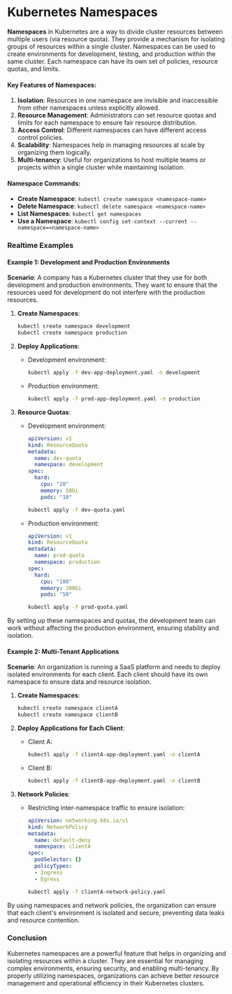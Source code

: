 # Kubernetes Namespaces

**Namespaces** in Kubernetes are a way to divide cluster resources between multiple users (via resource quota). They provide a mechanism for isolating groups of resources within a single cluster. Namespaces can be used to create environments for development, testing, and production within the same cluster. Each namespace can have its own set of policies, resource quotas, and limits.

#### Key Features of Namespaces:
1. **Isolation**: Resources in one namespace are invisible and inaccessible from other namespaces unless explicitly allowed.
2. **Resource Management**: Administrators can set resource quotas and limits for each namespace to ensure fair resource distribution.
3. **Access Control**: Different namespaces can have different access control policies.
4. **Scalability**: Namespaces help in managing resources at scale by organizing them logically.
5. **Multi-tenancy**: Useful for organizations to host multiple teams or projects within a single cluster while maintaining isolation.

#### Namespace Commands:
- **Create Namespace**: `kubectl create namespace <namespace-name>`
- **Delete Namespace**: `kubectl delete namespace <namespace-name>`
- **List Namespaces**: `kubectl get namespaces`
- **Use a Namespace**: `kubectl config set-context --current --namespace=<namespace-name>`

### Realtime Examples

#### Example 1: Development and Production Environments

**Scenario**: A company has a Kubernetes cluster that they use for both development and production environments. They want to ensure that the resources used for development do not interfere with the production resources.

1. **Create Namespaces**:
   ```sh
   kubectl create namespace development
   kubectl create namespace production
   ```

2. **Deploy Applications**:
   - Development environment:
     ```sh
     kubectl apply -f dev-app-deployment.yaml -n development
     ```
   - Production environment:
     ```sh
     kubectl apply -f prod-app-deployment.yaml -n production
     ```

3. **Resource Quotas**:
   - Development environment:
     ```yaml
     apiVersion: v1
     kind: ResourceQuota
     metadata:
       name: dev-quota
       namespace: development
     spec:
       hard:
         cpu: "20"
         memory: 50Gi
         pods: "10"
     ```
     ```sh
     kubectl apply -f dev-quota.yaml
     ```
   - Production environment:
     ```yaml
     apiVersion: v1
     kind: ResourceQuota
     metadata:
       name: prod-quota
       namespace: production
     spec:
       hard:
         cpu: "100"
         memory: 200Gi
         pods: "50"
     ```
     ```sh
     kubectl apply -f prod-quota.yaml
     ```

By setting up these namespaces and quotas, the development team can work without affecting the production environment, ensuring stability and isolation.

#### Example 2: Multi-Tenant Applications

**Scenario**: An organization is running a SaaS platform and needs to deploy isolated environments for each client. Each client should have its own namespace to ensure data and resource isolation.

1. **Create Namespaces**:
   ```sh
   kubectl create namespace clientA
   kubectl create namespace clientB
   ```

2. **Deploy Applications for Each Client**:
   - Client A:
     ```sh
     kubectl apply -f clientA-app-deployment.yaml -n clientA
     ```
   - Client B:
     ```sh
     kubectl apply -f clientB-app-deployment.yaml -n clientB
     ```

3. **Network Policies**:
   - Restricting inter-namespace traffic to ensure isolation:
     ```yaml
     apiVersion: networking.k8s.io/v1
     kind: NetworkPolicy
     metadata:
       name: default-deny
       namespace: clientA
     spec:
       podSelector: {}
       policyTypes:
       - Ingress
       - Egress
     ```
     ```sh
     kubectl apply -f clientA-network-policy.yaml
     ```

By using namespaces and network policies, the organization can ensure that each client's environment is isolated and secure, preventing data leaks and resource contention.

### Conclusion

Kubernetes namespaces are a powerful feature that helps in organizing and isolating resources within a cluster. They are essential for managing complex environments, ensuring security, and enabling multi-tenancy. By properly utilizing namespaces, organizations can achieve better resource management and operational efficiency in their Kubernetes clusters.
